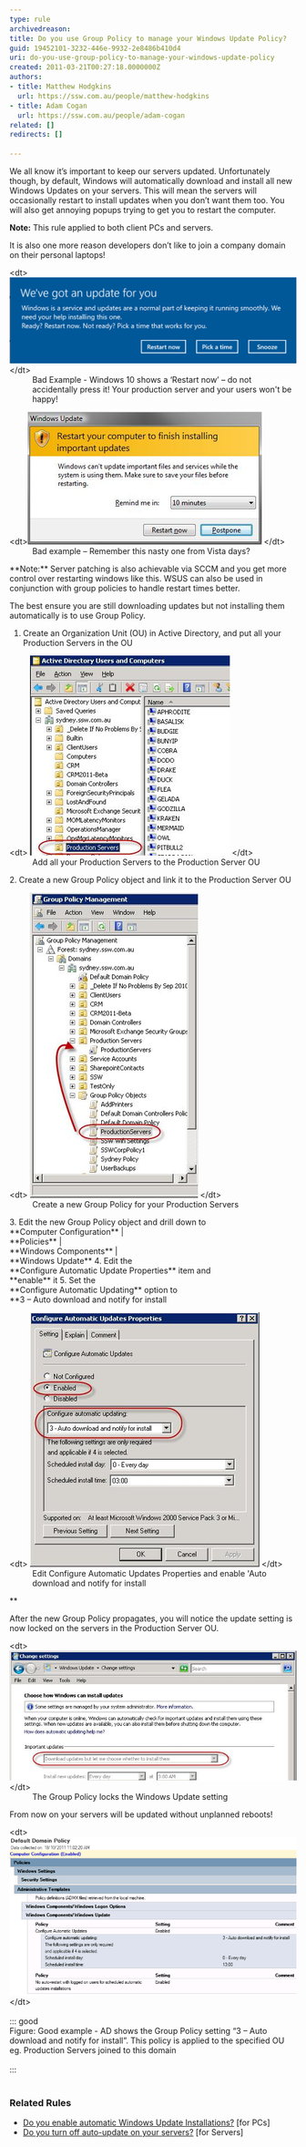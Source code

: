 ```yaml
---
type: rule
archivedreason: 
title: Do you use Group Policy to manage your Windows Update Policy?
guid: 19452101-3232-446e-9932-2e8486b410d4
uri: do-you-use-group-policy-to-manage-your-windows-update-policy
created: 2011-03-21T00:27:18.0000000Z
authors:
- title: Matthew Hodgkins
  url: https://ssw.com.au/people/matthew-hodgkins
- title: Adam Cogan
  url: https://ssw.com.au/people/adam-cogan
related: []
redirects: []

---
```


We all know it’s important to keep our servers updated. Unfortunately though, by default, Windows will automatically download and install all new Windows Updates on your servers. This will mean the servers will occasionally restart to install updates when you don’t want them too. You will also get annoying popups trying to get you to restart the computer. 

<!--endintro-->

**Note:** This rule applied to both client PCs and servers.




It is also one more reason developers don’t like to join a company domain on their personal laptops!


<dl class="badImage">&lt;dt&gt; 
      <img alt="Windows-Update-notification.png" src="Windows-Update-notification.png" style="width:750px;"> 
   &lt;/dt&gt;<dd>Bad Example - Windows 10 shows a ‘Restart now’ – do not accidentally press it! Your production server and your users won't be happy!</dd></dl><dl class="badImage">&lt;dt&gt;<img src="updates-restart.jpg" alt="Accidently press Restart Now on a Production server and your users won't be happy!"> &lt;/dt&gt;<dd>Bad example – Remember this nasty one from Vista days?</dd></dl>
**Note:** Server patching is also achievable via SCCM and you get more control over restarting windows like this. WSUS can also be used in conjunction with group policies to handle restart times better.

The best ensure you are still downloading updates but not installing them automatically is to use Group Policy.

1. Create an Organization Unit (OU) in Active Directory, and put all your Production Servers in the OU
<dl class="image">&lt;dt&gt; 
            <img src="updates-adou.jpg" alt="Add all your Production Servers to the Production Server OU"> 
         &lt;/dt&gt;<dd>Add all your Production Servers to the Production Server OU</dd></dl>
2. Create a new Group Policy object and link it to the Production Server OU
<dl class="image">&lt;dt&gt; 
            <img src="updates-gpo.jpg" alt="Create a new Group Policy for your Production Servers"> 
         &lt;/dt&gt;<dd>Create a new Group Policy for your Production Servers</dd></dl>
3. Edit the new Group Policy object and drill down to <br>       **Computer Configuration** | <br>       **Policies** | <br>       **Windows Components** | <br>       **Windows Update**
4. Edit the <br>       **Configure Automatic Update Properties** item and <br>       **enable** it
5. Set the <br>       **Configure Automatic Updating** option to <br>       **3 – Auto download and notify for install
<dl class="image">&lt;dt&gt; 
               <img src="updates-editgp.jpg" alt="Edit Configure Automatic Updates Properties and enable Auto download and notify for install"> 
            &lt;/dt&gt;<dd>Edit Configure Automatic Updates Properties and enable 'Auto download and notify for install</dd></dl>**


After the new Group Policy propagates, you will notice the update setting is now locked on the servers in the Production Server OU.
<dl class="goodImage">&lt;dt&gt; 
      <img src="updates-updatesforced.jpg" alt="The Group Policy locks the Windows Update setting"> 
   &lt;/dt&gt;<dd>The Group Policy locks the Windows Update setting</dd></dl>


From now on your servers will be updated without unplanned reboots!
<dl class="image">&lt;dt&gt; 
      <img src="Default domain policy1.png" alt="Default domain policy1.png">
   &lt;/dt&gt;<br><br>::: good<br>     Figure: Good example - AD shows the Group Policy setting “3 – Auto download and notify for install”. This policy is applied to the specified OU eg. Production Servers joined to this domain 
      <br><br>:::<br><br></dl>


###  Related Rules


* [Do you enable automatic Windows Update Installations?](/_layouts/15/FIXUPREDIRECT.ASPX?WebId=3dfc0e07-e23a-4cbb-aac2-e778b71166a2&TermSetId=07da3ddf-0924-4cd2-a6d4-a4809ae20160&TermId=f5432cb4-40af-491b-8da5-33b8a80dcb0a) [for PCs]
* [Do you turn off auto-update on your servers?](/_layouts/15/FIXUPREDIRECT.ASPX?WebId=3dfc0e07-e23a-4cbb-aac2-e778b71166a2&TermSetId=07da3ddf-0924-4cd2-a6d4-a4809ae20160&TermId=3b0722be-c3e3-4369-a590-258c7501a67a) [for Servers]
